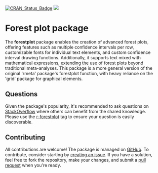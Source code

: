 [![CRAN_Status_Badge](https://www.r-pkg.org/badges/version/forestplot)](https://cran.r-project.org/package=forestplot) [![](https://cranlogs.r-pkg.org/badges/forestplot)](https://cran.r-project.org/package=forestplot)

# Forest plot package

The **forestplot** package enables the creation of advanced forest plots, offering features such as multiple confidence intervals per row, customizable fonts for individual text elements, and custom confidence interval drawing functions. Additionally, it supports text mixed with mathematical expressions, extending the use of forest plots beyond traditional meta-analyses. This package is a more general version of the original 'rmeta' package's forestplot function, with heavy reliance on the 'grid' package for graphical elements.

## Questions

Given the package's popularity, it's recommended to ask questions on [StackOverflow](https://stackoverflow.com/) where others can benefit from the shared knowledge. Please use the [r-forestplot](https://stackoverflow.com/questions/tagged/r-forestplot) tag to ensure your question is easily discoverable.

## Contributing

All contributions are welcome! The package is managed on [GitHub](https://github.com/gforge/forestplot). To contribute, consider starting by [creating an issue](https://github.com/gforge/forestplot/issues). If you have a solution, feel free to fork the repository, make your changes, and submit a [pull request](https://github.com/gforge/forestplot/pulls) when you're ready.
